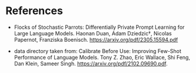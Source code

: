 # References

- Flocks of Stochastic Parrots: Differentially Private Prompt Learning for Large Language Models. Haonan Duan, Adam Dziedzic†, Nicolas Papernot, Franziska Boenisch. https://arxiv.org/pdf/2305.15594.pdf

- data directory taken from: Calibrate Before Use: Improving Few-Shot Performance of Language Models. Tony Z. Zhao, Eric Wallace, Shi Feng, Dan Klein, Sameer Singh. https://arxiv.org/pdf/2102.09690.pdf.